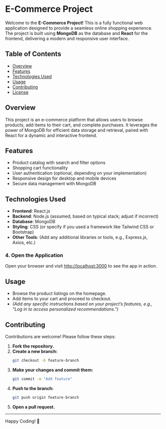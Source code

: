 # E-Commerce Project

Welcome to the **E-Commerce Project!** This is a fully functional web application designed to provide a seamless online shopping experience. The project is built using **MongoDB** as the database and **React** for the frontend, delivering a modern and responsive user interface.

## Table of Contents
- [Overview](#overview)
- [Features](#features)
- [Technologies Used](#technologies-used)
- [Usage](#usage)
- [Contributing](#contributing)
- [License](#license)

## Overview
This project is an e-commerce platform that allows users to browse products, add items to their cart, and complete purchases. It leverages the power of MongoDB for efficient data storage and retrieval, paired with React for a dynamic and interactive frontend.

## Features
- Product catalog with search and filter options
- Shopping cart functionality
- User authentication (optional, depending on your implementation)
- Responsive design for desktop and mobile devices
- Secure data management with MongoDB

## Technologies Used
- **Frontend**: React.js
- **Backend**: Node.js (assumed, based on typical stack; adjust if incorrect)
- **Database**: MongoDB
- **Styling**: CSS (or specify if you used a framework like Tailwind CSS or Bootstrap)
- **Other Tools**: (Add any additional libraries or tools, e.g., Express.js, Axios, etc.)

### 4. Open the Application
Open your browser and visit [http://localhost:3000](http://localhost:3000) to see the app in action.

## Usage
- Browse the product listings on the homepage.
- Add items to your cart and proceed to checkout.
- *(Add any specific instructions based on your project’s features, e.g., "Log in to access personalized recommendations.")*

## Contributing
Contributions are welcome! Please follow these steps:

1. **Fork the repository.**
2. **Create a new branch:**
   ```bash
   git checkout -b feature-branch
   ```
3. **Make your changes and commit them:**
   ```bash
   git commit -m "Add feature"
   ```
4. **Push to the branch:**
   ```bash
   git push origin feature-branch
   ```
5. **Open a pull request.**
---
Happy Coding! 🚀
